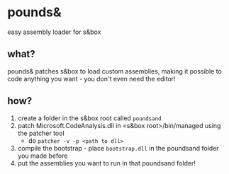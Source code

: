 # pounds&
easy assembly loader for s&box

## what?
pounds& patches s&box to load custom assemblies, making it possible to code anything you want - you don't even need the editor!

## how?
1. create a folder in the s&box root called `poundsand`
2. patch Microsoft.CodeAnalysis.dll in <s&box root>/bin/managed using the patcher tool
    - do `patcher -v -p <path to dll>`
3. compile the bootstrap - place `bootstrap.dll` in the poundsand folder you made before
4. put the assemblies you want to run in that poundsand folder!
